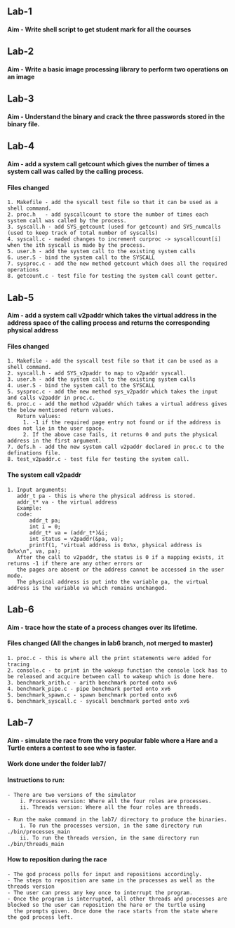 ## Lab-1
#### Aim - Write shell script to get student mark for all the courses

## Lab-2
#### Aim - Write a basic image processing library to perform two operations on an image

## Lab-3
#### Aim - Understand the binary and crack the three passwords stored in the binary file. 

## Lab-4
#### Aim - add a system call getcount which gives the number of times a system call was called by the calling process.
#### Files changed
    1. Makefile - add the syscall test file so that it can be used as a shell command.
    2. proc.h   - add syscallcount to store the number of times each system call was called by the process.
    3. syscall.h - add SYS_getcount (used for getcount) and SYS_numcalls (used to keep track of total number of syscalls)
    4. syscall.c - maded changes to increment curproc -> syscallcount[i] when the ith syscall is made by the process.
    5. user.h - add the system call to the existing system calls
    6. user.S - bind the system call to the SYSCALL
    7. sysproc.c - add the new method getcount which does all the required operations
    8. getcount.c - test file for testing the system call count getter.

## Lab-5
#### Aim - add a system call v2paddr which takes the virtual address in the address space of the calling process and returns the corresponding physical address
#### Files changed
    1. Makefile - add the syscall test file so that it can be used as a shell command.
    2. syscall.h - add SYS_v2paddr to map to v2paddr syscall.
    3. user.h - add the system call to the existing system calls
    4. user.S - bind the system call to the SYSCALL
    5. sysproc.c - add the new method sys_v2paddr which takes the input and calls v2paddr in proc.c.
    6. proc.c - add the method v2paddr which takes a virtual address gives the below mentioned return values.
       Return values:
         1. -1 if the required page entry not found or if the address is does not lie in the user space.
         2. If the above case fails, it returns 0 and puts the physical address in the first argument.
    7. defs.h - add the new system call v2paddr declared in proc.c to the definations file. 
    8. test_v2paddr.c - test file for testing the system call.
#### The system call v2paddr
    1. Input arguments:
       addr_t pa - this is where the physical address is stored.
       addr_t* va - the virtual address
       Example:
       code:
           addr_t pa;
           int i = 0;
           addr_t* va = (addr_t*)&i;
           int status = v2paddr(&pa, va);
           printf(1, "virtual address is 0x%x, physical address is 0x%x\n", va, pa);
       After the call to v2paddr, the status is 0 if a mapping exists, it returns -1 if there are any other errors or
       the pages are absent or the address cannot be accessed in the user mode.
       The physical address is put into the variable pa, the virtual address is the variable va which remains unchanged.

## Lab-6
#### Aim - trace how the state of a process changes over its lifetime.
#### Files changed (All the changes in lab6 branch, not merged to master)
    1. proc.c - this is where all the print statements were added for tracing
    2. console.c - to print in the wakeup function the console lock has to be released and acquire between call to wakeup which is done here.
    3. benchmark_arith.c - arith benchmark ported onto xv6
    4. benchmark_pipe.c - pipe benchmark ported onto xv6
    5. benchmark_spawn.c - spawn benchmark ported onto xv6 
    6. benchmark_syscall.c - syscall benchmark ported onto xv6

## Lab-7
#### Aim - simulate the race from the very popular fable where a Hare and a Turtle enters a contest to see who is faster.
#### Work done under the folder lab7/
#### Instructions to run:
    - There are two versions of the simulator
        i. Processes version: Where all the four roles are processes.
        ii. Threads version: Where all the four roles are threads.
    
    - Run the make command in the lab7/ directory to produce the binaries.
        i. To run the processes version, in the same directory run ./bin/processes_main
        ii. To run the threads version, in the same directory run ./bin/threads_main
                  
#### How to reposition during the race
    - The god process polls for input and repositions accordingly.
    - The steps to reposition are same in the processes as well as the threads version
    - The user can press any key once to interrupt the program.
    - Once the program is interrupted, all other threads and processes are blocked so the user can reposition the hare or the turtle using 
      the prompts given. Once done the race starts from the state where the god process left.
